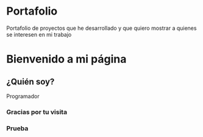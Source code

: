 # Portafolio
Portafolio de proyectos que he desarrollado y que quiero mostrar a quienes se interesen en mi trabajo

# Bienvenido a mi página
## ¿Quién soy?
Programador

### Gracias por tu visita
### Prueba
